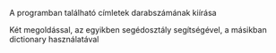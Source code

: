 <p>A programban található címletek darabszámának kiírása</p>
<p>Két megoldással, az egyikben segédosztály segítségével, a másikban dictionary használatával</p>
